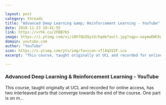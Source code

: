 ```yaml
---

layout: post
category: threads
title: "Advanced Deep Learning &amp; Reinforcement Learning - YouTube"
date: 2018-11-23 19:41:55
link: https://vrhk.co/2FBB7bS
image: https://i.ytimg.com/vi/iOh7QUZGyiU/hqdefault.jpg?sqp=-oaymwEWCKgBEF5IWvKriqkDCQgBFQAAiEIYAQ==&rs=AOn4CLBoqljZyRl890_me0wCwHS1AGcsjQ
domain: youtube.com
author: "YouTube"
icon: https://s.ytimg.com/yts/img/favicon-vfl8qSV2F.ico
excerpt: "This course, taught originally at UCL and recorded for online access, has two interleaved parts that converge towards the end of the course. One part is on m..."

---
```


### Advanced Deep Learning &amp; Reinforcement Learning - YouTube

This course, taught originally at UCL and recorded for online access, has two interleaved parts that converge towards the end of the course. One part is on m...